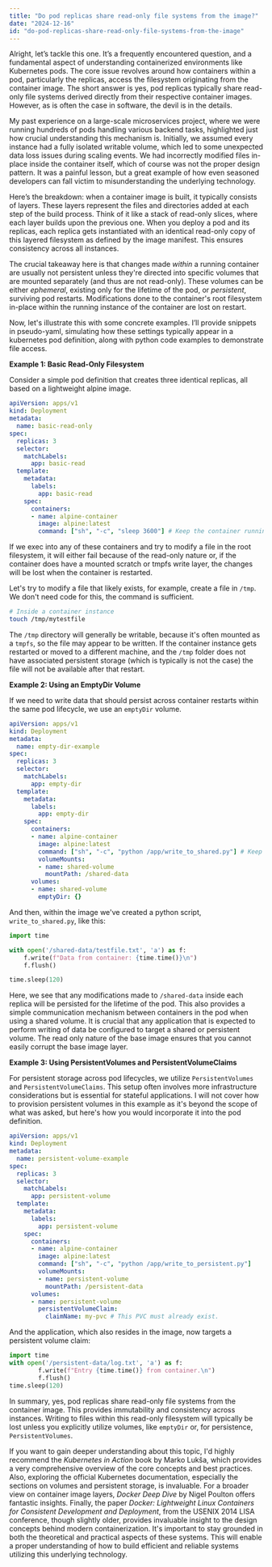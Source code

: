 ```yaml
---
title: "Do pod replicas share read-only file systems from the image?"
date: "2024-12-16"
id: "do-pod-replicas-share-read-only-file-systems-from-the-image"
---
```


Alright, let’s tackle this one. It’s a frequently encountered question, and a fundamental aspect of understanding containerized environments like Kubernetes pods. The core issue revolves around how containers within a pod, particularly the replicas, access the filesystem originating from the container image. The short answer is yes, pod replicas typically share read-only file systems derived directly from their respective container images. However, as is often the case in software, the devil is in the details.

My past experience on a large-scale microservices project, where we were running hundreds of pods handling various backend tasks, highlighted just how crucial understanding this mechanism is. Initially, we assumed every instance had a fully isolated writable volume, which led to some unexpected data loss issues during scaling events. We had incorrectly modified files in-place inside the container itself, which of course was not the proper design pattern. It was a painful lesson, but a great example of how even seasoned developers can fall victim to misunderstanding the underlying technology.

Here’s the breakdown: when a container image is built, it typically consists of layers. These layers represent the files and directories added at each step of the build process. Think of it like a stack of read-only slices, where each layer builds upon the previous one. When you deploy a pod and its replicas, each replica gets instantiated with an identical read-only copy of this layered filesystem as defined by the image manifest. This ensures consistency across all instances.

The crucial takeaway here is that changes made *within* a running container are usually not persistent unless they're directed into specific volumes that are mounted separately (and thus are not read-only). These volumes can be either *ephemeral*, existing only for the lifetime of the pod, or *persistent*, surviving pod restarts. Modifications done to the container's root filesystem in-place within the running instance of the container are lost on restart.

Now, let's illustrate this with some concrete examples. I’ll provide snippets in pseudo-yaml, simulating how these settings typically appear in a kubernetes pod definition, along with python code examples to demonstrate file access.

**Example 1: Basic Read-Only Filesystem**

Consider a simple pod definition that creates three identical replicas, all based on a lightweight alpine image.

```yaml
apiVersion: apps/v1
kind: Deployment
metadata:
  name: basic-read-only
spec:
  replicas: 3
  selector:
    matchLabels:
      app: basic-read
  template:
    metadata:
      labels:
        app: basic-read
    spec:
      containers:
      - name: alpine-container
        image: alpine:latest
        command: ["sh", "-c", "sleep 3600"] # Keep the container running
```

If we exec into any of these containers and try to modify a file in the root filesystem, it will either fail because of the read-only nature or, if the container does have a mounted scratch or tmpfs write layer, the changes will be lost when the container is restarted.

Let's try to modify a file that likely exists, for example, create a file in `/tmp`. We don't need code for this, the command is sufficient.

```bash
# Inside a container instance
touch /tmp/mytestfile
```

The `/tmp` directory will generally be writable, because it's often mounted as a `tmpfs`, so the file may appear to be written. If the container instance gets restarted or moved to a different machine, and the `/tmp` folder does not have associated persistent storage (which is typically is not the case) the file will not be available after that restart.

**Example 2: Using an EmptyDir Volume**

If we need to write data that should persist across container restarts within the same pod lifecycle, we use an `emptyDir` volume.

```yaml
apiVersion: apps/v1
kind: Deployment
metadata:
  name: empty-dir-example
spec:
  replicas: 3
  selector:
    matchLabels:
      app: empty-dir
  template:
    metadata:
      labels:
        app: empty-dir
    spec:
      containers:
      - name: alpine-container
        image: alpine:latest
        command: ["sh", "-c", "python /app/write_to_shared.py"] # Keep the container running
        volumeMounts:
        - name: shared-volume
          mountPath: /shared-data
      volumes:
      - name: shared-volume
        emptyDir: {}
```

And then, within the image we've created a python script, `write_to_shared.py`, like this:

```python
import time

with open('/shared-data/testfile.txt', 'a') as f:
    f.write(f"Data from container: {time.time()}\n")
    f.flush()

time.sleep(120)
```

Here, we see that any modifications made to `/shared-data` inside each replica will be persisted for the lifetime of the pod. This also provides a simple communication mechanism between containers in the pod when using a shared volume. It is crucial that any application that is expected to perform writing of data be configured to target a shared or persistent volume. The read only nature of the base image ensures that you cannot easily corrupt the base image layer.

**Example 3: Using PersistentVolumes and PersistentVolumeClaims**

For persistent storage across pod lifecycles, we utilize `PersistentVolumes` and `PersistentVolumeClaims`. This setup often involves more infrastructure considerations but is essential for stateful applications. I will not cover how to provision persistent volumes in this example as it's beyond the scope of what was asked, but here's how you would incorporate it into the pod definition.

```yaml
apiVersion: apps/v1
kind: Deployment
metadata:
  name: persistent-volume-example
spec:
  replicas: 3
  selector:
    matchLabels:
      app: persistent-volume
  template:
    metadata:
      labels:
        app: persistent-volume
    spec:
      containers:
      - name: alpine-container
        image: alpine:latest
        command: ["sh", "-c", "python /app/write_to_persistent.py"]
        volumeMounts:
        - name: persistent-volume
          mountPath: /persistent-data
      volumes:
      - name: persistent-volume
        persistentVolumeClaim:
          claimName: my-pvc # This PVC must already exist.
```

And the application, which also resides in the image, now targets a persistent volume claim:

```python
import time
with open('/persistent-data/log.txt', 'a') as f:
        f.write(f"Entry {time.time()} from container.\n")
        f.flush()
time.sleep(120)
```

In summary, yes, pod replicas share read-only file systems from the container image. This provides immutability and consistency across instances. Writing to files within this read-only filesystem will typically be lost unless you explicitly utilize volumes, like `emptyDir` or, for persistence, `PersistentVolumes`.

If you want to gain deeper understanding about this topic, I'd highly recommend the *Kubernetes in Action* book by Marko Lukša, which provides a very comprehensive overview of the core concepts and best practices. Also, exploring the official Kubernetes documentation, especially the sections on volumes and persistent storage, is invaluable. For a broader view on container image layers, *Docker Deep Dive* by Nigel Poulton offers fantastic insights. Finally, the paper *Docker: Lightweight Linux Containers for Consistent Development and Deployment*, from the USENIX 2014 LISA conference, though slightly older, provides invaluable insight to the design concepts behind modern containerization. It's important to stay grounded in both the theoretical and practical aspects of these systems. This will enable a proper understanding of how to build efficient and reliable systems utilizing this underlying technology.
